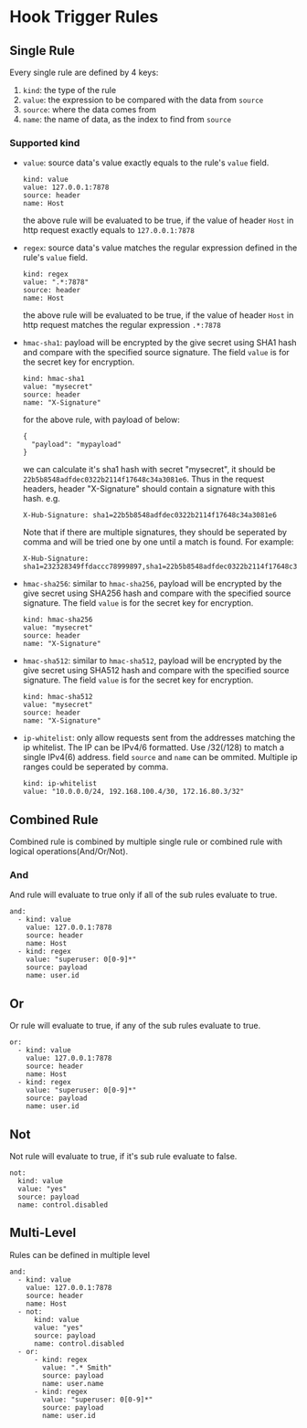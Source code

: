# Hook Trigger Rules
## Single Rule
Every single rule are defined by 4 keys:
1. `kind`: the type of the rule
2. `value`: the expression to be compared with the data from `source`
3. `source`: where the data comes from
4. `name`: the name of data, as the index to find from `source`

### Supported kind
+ `value`: source data's value exactly equals to the rule's `value` field.
    ```  
    kind: value
    value: 127.0.0.1:7878
    source: header
    name: Host
    ```
    the above rule will be evaluated to be true, if the value of header `Host` in http request exactly equals to `127.0.0.1:7878`

+ `regex`: source data's value matches the regular expression defined in the rule's `value` field.
    ``` 
    kind: regex
    value: ".*:7878"
    source: header
    name: Host
    ```
    the above rule will be evaluated to be true, if the value of header `Host` in http request matches the regular expression `.*:7878`

+ `hmac-sha1`: payload will be encrypted by the give secret using SHA1 hash and compare with the specified source signature. The field `value` is for the secret key for encryption.
    ```
    kind: hmac-sha1
    value: "mysecret"
    source: header
    name: "X-Signature"
    ```
    for the above rule, with payload of below:
    ```
    {
      "payload": "mypayload"
    }
    ``` 
    we can calculate it's sha1 hash with secret "mysecret", it should be `22b5b8548adfdec0322b2114f17648c34a3081e6`. Thus in the request headers, header "X-Signature" should contain a signature with this hash. e.g. 
    ```
    X-Hub-Signature: sha1=22b5b8548adfdec0322b2114f17648c34a3081e6
    ```
    Note that if there are multiple signatures, they should be seperated by comma and will be tried one by one until a match is found. For example:
    ```
    X-Hub-Signature: sha1=232328349ffdaccc78999897,sha1=22b5b8548adfdec0322b2114f17648c34a3081e6
    ```
+ `hmac-sha256`: similar to `hmac-sha256`, payload will be encrypted by the give secret using SHA256 hash and compare with the specified source signature. The field `value` is for the secret key for encryption.
    ```
    kind: hmac-sha256
    value: "mysecret"
    source: header
    name: "X-Signature"
    ```
+ `hmac-sha512`: similar to `hmac-sha512`, payload will be encrypted by the give secret using SHA512 hash and compare with the specified source signature. The field `value` is for the secret key for encryption.
    ```
    kind: hmac-sha512
    value: "mysecret"
    source: header
    name: "X-Signature"
    ```
+ `ip-whitelist`: only allow requests sent from the addresses matching the ip whitelist. The IP can be IPv4/6 formatted. Use /32(/128) to match a single IPv4(6) address. field `source` and `name` can be ommited. Multiple ip ranges could be seperated by comma.
    ```
    kind: ip-whitelist
    value: "10.0.0.0/24, 192.168.100.4/30, 172.16.80.3/32"
    ```
    
## Combined Rule
Combined rule is combined by multiple single rule or combined rule with logical operations(And/Or/Not).

### And
And rule will evaluate to true only if all of the sub rules evaluate to true.
```
and:
  - kind: value
    value: 127.0.0.1:7878
    source: header
    name: Host
  - kind: regex
    value: "superuser: 0[0-9]*"
    source: payload
    name: user.id
```
## Or
Or rule will evaluate to true, if any of the sub rules evaluate to true.
```
or:
  - kind: value
    value: 127.0.0.1:7878
    source: header
    name: Host
  - kind: regex
    value: "superuser: 0[0-9]*"
    source: payload
    name: user.id
```
## Not
Not rule will evaluate to true, if it's sub rule evaluate to false.
```
not:
  kind: value
  value: "yes"
  source: payload
  name: control.disabled
```
## Multi-Level 
Rules can be defined in multiple level
```
and: 
  - kind: value
    value: 127.0.0.1:7878
    source: header
    name: Host
  - not:
      kind: value
      value: "yes"
      source: payload
      name: control.disabled
  - or:
      - kind: regex
        value: ".* Smith"
        source: payload
        name: user.name
      - kind: regex
        value: "superuser: 0[0-9]*"
        source: payload
        name: user.id
```